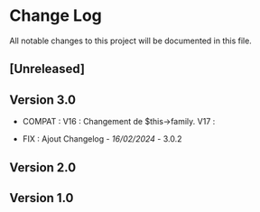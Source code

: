 # Change Log
All notable changes to this project will be documented in this file.

## [Unreleased]

## Version 3.0
- COMPAT : 
    V16 : Changement de $this->family.
    V17 : 



- FIX : Ajout Changelog  - *16/02/2024* - 3.0.2

## Version 2.0

## Version 1.0

